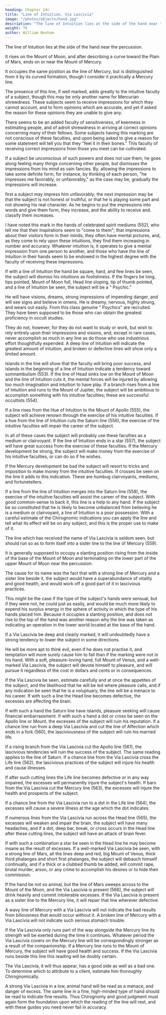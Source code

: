 ```yaml
---
heading: Chapter 14c
title: "Line of Intuition, Via Lascivia"
image: "/photos/objects/hand.jpg"
description: "The line of Intuition lies at the side of the hand near the percussion"
weight: 76
author: William Benham
---
```




The line of Intuition lies at the side of the hand near the percussion.

It rises on the Mount of Moon, and after describing a curve toward the Plain of Mars, ends on or near the Mount of Mercury.

It occupies the same position as the line of Mercury, but is distinguished from it by its curved formation, though I consider it practically a Mercury line. 

The presence of this line, if well marked, adds greatly to the intuitive faculty of a subject, though this may be only another name for Mercurian shrewdness. These subjects seem to receive impressions for which they cannot account, and to form opinions which are accurate, and yet if asked the reason for these opinions they are unable to give any. 

There seems to be an added faculty of sensitiveness, of keenness in estimating people, and of adroit shrewdness in arriving at correct opinions concerning many of their fellows. Some subjects having this marking are not conscious of these faculties, and upon being asked to give a reason for some statement will tell you that they "feel it in their bones." This faculty of receiving correct impressions from those you meet can be cultivated. 

If a subject be unconscious of such powers and does not use them, he goes along feeling many things concerning other people, but dismisses the impressions from his mind as vain fancies. By. allowing the impressions to take some definite form, for instance, by thinking of each person, "he impresses me favorably, or unfavorably," as the case may be, gradually the impressions will increase. 

 first a subject may impress him unfavorably; the next impression may be that the subject is not honest or truthful, or that he is playing some part and not showing his real character. As he begins to put the impressions into words and give them form, they increase, and the ability to receive and. classify them increases. 

I have noted this mark in the hands of celebrated spirit mediums (552), who tell me that their inspirations seem to "come to them"; that impressions about their visitors form in their minds, they often have mental pictures, and, as they come to rely upon these intuitions, they find them increasing in number and accuracy. Whatever intuition is, it operates to give a mental impression from one person to another, and those who have the line of Intuition in their hands seem to be endowed in the highest degree with the faculty of receiving these impressions. 

<!-- The Line Of Intuition 702 No. 561. The Line Of Intuition 703 No. 552.  -->

If with a line of Intuition the hand be square, hard, and few lines be seen, the subject will dismiss his intuitions as foolishness. If the fingers be long, tips pointed, Mount of Moon full, Head line sloping, tip of thumb pointed, and a line of Intuition be seen, the subject will be a " Psychic." 

He will have visions, dreams, strong impressions of impending danger, and will see signs and believe in omens. He is dreamy, nervous, highly strung, and wears out easily. From this class genuine " Psychics" are recruited. They have been supposed to be those who can obtain the greatest proficiency in occult studies. 

They do not, however, for they do not want to study or work, but wish to rely entirely upon their impressions and visions, and, except in rare cases, never accomplish as much in any line as do those who use industrious effort thoughtfully expended. A deep line of Intuition will indicate the greatest amount of intuition, and broken or defective lines will show only a limited amount. 

<!-- The Line Of Intuition 704 No. 663. The Line Of Intuition 705 No. 554. The Line Of Intuition 706 No. 555.  -->

Islands in the line will show that the faculty will bring poor success, and islands in the beginning of a line of Intuition indicate a tendency toward somnambulism (553). If the line of Head sinks low on the Mount of Moon and the line of Intuition cuts it, the mental forces will be injured by allowing too much imagination and intuition to have play. If a branch rises from a line of Intuition and runs to the Mount of Jupiter, the subject will be ambitious to accomplish something with his intuitive faculties; these are successful occultists (554).

If a line rises from the Hue of Intuition to the Mount of Apollo (555), the subject will achieve renown through the exercise of his intuitive faculties. If a hue from the line of Intuition cuts the Saturn line (556), the exercise of the intuitive faculties will impair the career of the subject. 

<!-- The Line Of Intuition 707 No. 556. The Line Of Intuition 708 No. 557. The Line Of Intuition 709 No. 558.  -->

In all of these cases the subject will probably use these faculties as a medium or clairvoyant. If the line of Intuition ends in a star (557), the subject will have great success from the exercise of these faculties. If the Mercury development be strong, the subject will make money from the exercise of his intuitive faculties, or can do so if he wishes. 

If the Mercury development be bad the subject will resort to tricks and imposition to make money from the intuitive faculties. If crosses be seen on the line it adds to this indication. These are humbug clairvoyants, mediums, and fortunetellers. 

If a line from the line of Intuition merges into the Saturn line (558), the exercise of the intuitive faculties will assist the career of the subject. With good common-sense to back it, this line is a help to any hand. If the subject be so constituted that he is likely to become unbalanced from believing he is a medium or clairvoyant, a line of Intuition is a poor possession. With a careful estimate of the Chirognomic indications you can apply the line and tell what its effect will be on any subject, and this is the proper use to make of it.


The line which has received the name of Via Lascivia is seldom seen, but should run so as to form itself into a sister line to the line of Mercury (559). 

It is generally supposed to occupy a slanting position rising from the inside of the base of the Mount of Moon and terminating on the lower part of the upper Mount of Moon near the percussion. 

The cause for its name was the fact that with a strong line of Mercury and a sister line beside it, the subject would have a superabundance of vitality and good health, and would work off a good part of it in lascivious practices. 

This might be the case if the type of the subject's hands were sensual, but if they were not, he could just as easily, and would be much more likely to expend his surplus energy in the sphere of activity in which the type of his hands placed him. Because it occupies a slanting position, and does not rise to the top of the hand was another reason why the line was taken as indicating an operation in the lower world located at the base of the hand. 

If a Via Lascivia be deep and clearly marked, it will undoubtedly have a strong tendency to lower the subject in some directions. 

He will be more apt to think evil, even if he does not practise it, and temptation will more surely cause him to fall than if the marking were not in his hand. With a soft, pleasure-loving hand, full Mount of Venus, and a well-marked Via Lascivia, the subject will devote himself to pleasure, and will pursue it regardless of the cost in dollars and cents or in consequences. 

<!-- The Via Lascivia 710 No. 569. The Via Lascivia 711 No. 560.  -->

If the Via Lascivia be seen, estimate carefully and at once the appetites of the subject, and the likelihood that he will be led where pleasure calls, and if any indication be seen that he is a voluptuary, the line will be a menace to his career. If with such a line the Head line becomes defective, the excesses are affecting the brain. 

If with such a hand the Saturn line have islands, pleasure seeking will cause financial embarrassment. If with such a hand a dot or cross be seen on the Apollo line or Mount, the excesses of the subject will ruin his reputation. If a chance line run from a deep Via Lascivia and cut the line of Affection which ends in a fork (560), the lasciviousness of the subject will ruin his married life. 

If a rising branch from the Via Lascivia cut the Apollo line (561), the lascivious tendencies will ruin the success of the subject. The same reading applies to the line of Saturn. If a chance line from the Via Lascivia cross the Life line (562), the lascivious practices of the subject will injure his health and cause illnesses. 

If after such cutting lines the Life line becomes defective or in any way impaired, the excesses will permanently injure the subject's health. If bars from the Via Lascivia cut the Mercury line (563), the excesses will injure the health and prospects of the subject. 

If a chance line from the Via Lascivia run to a dot in the Life line (564), the excesses will cause a severe illness at the age which the dot indicates. 

If numerous lines from the Via Lascivia run across the Head line (565), the excesses will weaken and impair the brain, the subject will have many headaches, and if a dot, deep bar, break, or cross occurs in the Head line after these cutting lines, the subject will have an attack of brain fever. 

If with such a combination a star be seen in the Head line he may become insane as the result of excesses. If a well-marked Via Lascivia be seen, with a strong line of Mars, all the lines deep and red, big Mount of Venus, thick third phalanges and short first phalanges, the subject will debauch himself continually, and if a thick or a clubbed thumb be added, will commit rape, brutal murder, arson, or any crime to accomplish his desires or to hide their commission. 

If the hand be not so animal, but the line of Mars sweeps across to the Mount of the Moon, and the Via Lascivia is present (566), the subject will drink heavily and commit intolerable excesses. If the Via Lascivia is present as a sister line to the Mercury line, it will repair that line wherever defective. 

A wavy line of Mercury with a Via Lascivia will not indicate the bad results from biliousness that would occur without it. A broken line of Mercury with a Via Lascivia will not indicate such serious stomach trouble.

If the Via Lascivia only runs part of the way alongside the Mercury line its strength will be exerted during the time it continues. Whatever period the Via Lascivia covers on the Mercury line will be correspondingly stronger as a result of the companionship. If a Mercury line runs to the Mount of Mercury, the subject will have good health and success. If the Via Lascivia runs beside this line this reading will be doubly certain. 

The Via Lascivia, it will thus appear, has a good side as well as a bad one. To determine which to attribute to a client, estimate him thoroughly Chirognomically. 

A strong Via Lascivia in a low, animal hand will be read as a menace, and danger of excess. The same line in a fine, high-minded type of hand should be read to indicate fine results. Thus Chirognomy and good judgment must again form the foundation upon which the reading of the line will rest, and with these guides you need never fail in accuracy. 

<!-- The Via Lascivia 712 No. 561. The Via Lascivia 713 No. 562. The Via Lascivia 714 No. 563. The Via Lascivia 715 No. 564. The Via Lascivia 716 No. 565. The Via Lascivia 717 No. 566 -->